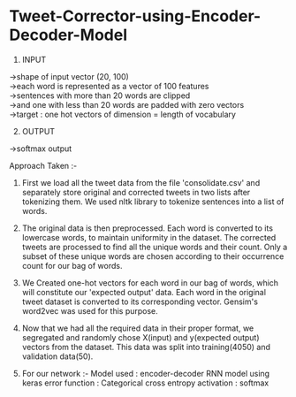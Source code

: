 # Tweet-Corrector-using-Encoder-Decoder-Model
1. INPUT

->shape of input vector (20, 100) <br />
->each word is represented as a vector of 100 features <br />
->sentences with more than 20 words are clipped <br />
->and one with less than 20 words are padded with zero vectors <br />
->target : one hot vectors of dimension = length of vocabulary <br />

2. OUTPUT

->softmax output 

Approach Taken :-

1. First we load all the tweet data from the file 'consolidate.csv' and separately store original and corrected 
tweets in two lists after tokenizing them. We used nltk library to tokenize sentences into a list of words.

2. The original data is then preprocessed. Each word is converted to its lowercase words, to maintain uniformity 
in the dataset. The corrected tweets are processed to find all the unique words and their count. Only a subset of 
these unique words are chosen according to their occurrence count for our bag of words.

3. We Created one-hot vectors for each word in our bag of words, which will constitute our 'expected output' data.
Each word in the original tweet dataset is converted to its corresponding vector. Gensim's word2vec was used for 
this purpose.

4. Now that we had all the required data in their proper format, we segregated and randomly chose X(input) and 
y(expected output) vectors from the dataset. This data was split into training(4050) and validation data(50). 

5. For our network :- 
Model used : encoder-decoder RNN model using keras
error function : Categorical cross entropy 
activation : softmax 
